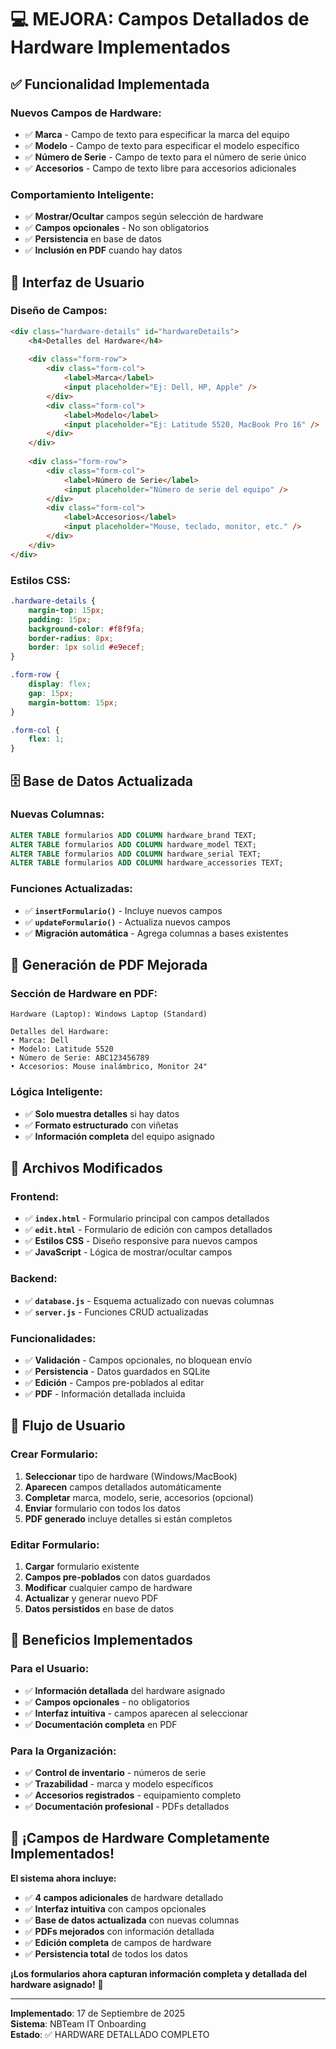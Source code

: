 # 💻 **MEJORA: Campos Detallados de Hardware Implementados**

## ✅ **Funcionalidad Implementada**

### **Nuevos Campos de Hardware:**
- ✅ **Marca** - Campo de texto para especificar la marca del equipo
- ✅ **Modelo** - Campo de texto para especificar el modelo específico
- ✅ **Número de Serie** - Campo de texto para el número de serie único
- ✅ **Accesorios** - Campo de texto libre para accesorios adicionales

### **Comportamiento Inteligente:**
- ✅ **Mostrar/Ocultar** campos según selección de hardware
- ✅ **Campos opcionales** - No son obligatorios
- ✅ **Persistencia** en base de datos
- ✅ **Inclusión en PDF** cuando hay datos

## 🎨 **Interfaz de Usuario**

### **Diseño de Campos:**
```html
<div class="hardware-details" id="hardwareDetails">
    <h4>Detalles del Hardware</h4>
    
    <div class="form-row">
        <div class="form-col">
            <label>Marca</label>
            <input placeholder="Ej: Dell, HP, Apple" />
        </div>
        <div class="form-col">
            <label>Modelo</label>
            <input placeholder="Ej: Latitude 5520, MacBook Pro 16" />
        </div>
    </div>
    
    <div class="form-row">
        <div class="form-col">
            <label>Número de Serie</label>
            <input placeholder="Número de serie del equipo" />
        </div>
        <div class="form-col">
            <label>Accesorios</label>
            <input placeholder="Mouse, teclado, monitor, etc." />
        </div>
    </div>
</div>
```

### **Estilos CSS:**
```css
.hardware-details {
    margin-top: 15px;
    padding: 15px;
    background-color: #f8f9fa;
    border-radius: 8px;
    border: 1px solid #e9ecef;
}

.form-row {
    display: flex;
    gap: 15px;
    margin-bottom: 15px;
}

.form-col {
    flex: 1;
}
```

## 🗄️ **Base de Datos Actualizada**

### **Nuevas Columnas:**
```sql
ALTER TABLE formularios ADD COLUMN hardware_brand TEXT;
ALTER TABLE formularios ADD COLUMN hardware_model TEXT;
ALTER TABLE formularios ADD COLUMN hardware_serial TEXT;
ALTER TABLE formularios ADD COLUMN hardware_accessories TEXT;
```

### **Funciones Actualizadas:**
- ✅ **`insertFormulario()`** - Incluye nuevos campos
- ✅ **`updateFormulario()`** - Actualiza nuevos campos
- ✅ **Migración automática** - Agrega columnas a bases existentes

## 📄 **Generación de PDF Mejorada**

### **Sección de Hardware en PDF:**
```
Hardware (Laptop): Windows Laptop (Standard)

Detalles del Hardware:
• Marca: Dell
• Modelo: Latitude 5520
• Número de Serie: ABC123456789
• Accesorios: Mouse inalámbrico, Monitor 24"
```

### **Lógica Inteligente:**
- ✅ **Solo muestra detalles** si hay datos
- ✅ **Formato estructurado** con viñetas
- ✅ **Información completa** del equipo asignado

## 🔧 **Archivos Modificados**

### **Frontend:**
- ✅ **`index.html`** - Formulario principal con campos detallados
- ✅ **`edit.html`** - Formulario de edición con campos detallados
- ✅ **Estilos CSS** - Diseño responsive para nuevos campos
- ✅ **JavaScript** - Lógica de mostrar/ocultar campos

### **Backend:**
- ✅ **`database.js`** - Esquema actualizado con nuevas columnas
- ✅ **`server.js`** - Funciones CRUD actualizadas

### **Funcionalidades:**
- ✅ **Validación** - Campos opcionales, no bloquean envío
- ✅ **Persistencia** - Datos guardados en SQLite
- ✅ **Edición** - Campos pre-poblados al editar
- ✅ **PDF** - Información detallada incluida

## 🎯 **Flujo de Usuario**

### **Crear Formulario:**
1. **Seleccionar** tipo de hardware (Windows/MacBook)
2. **Aparecen** campos detallados automáticamente
3. **Completar** marca, modelo, serie, accesorios (opcional)
4. **Enviar** formulario con todos los datos
5. **PDF generado** incluye detalles si están completos

### **Editar Formulario:**
1. **Cargar** formulario existente
2. **Campos pre-poblados** con datos guardados
3. **Modificar** cualquier campo de hardware
4. **Actualizar** y generar nuevo PDF
5. **Datos persistidos** en base de datos

## 🚀 **Beneficios Implementados**

### **Para el Usuario:**
- ✅ **Información detallada** del hardware asignado
- ✅ **Campos opcionales** - no obligatorios
- ✅ **Interfaz intuitiva** - campos aparecen al seleccionar
- ✅ **Documentación completa** en PDF

### **Para la Organización:**
- ✅ **Control de inventario** - números de serie
- ✅ **Trazabilidad** - marca y modelo específicos
- ✅ **Accesorios registrados** - equipamiento completo
- ✅ **Documentación profesional** - PDFs detallados

## 🎉 **¡Campos de Hardware Completamente Implementados!**

**El sistema ahora incluye:**
- ✅ **4 campos adicionales** de hardware detallado
- ✅ **Interfaz intuitiva** con campos opcionales
- ✅ **Base de datos actualizada** con nuevas columnas
- ✅ **PDFs mejorados** con información detallada
- ✅ **Edición completa** de campos de hardware
- ✅ **Persistencia total** de todos los datos

**¡Los formularios ahora capturan información completa y detallada del hardware asignado!** 🚀

---
**Implementado**: 17 de Septiembre de 2025  
**Sistema**: NBTeam IT Onboarding  
**Estado**: ✅ HARDWARE DETALLADO COMPLETO






